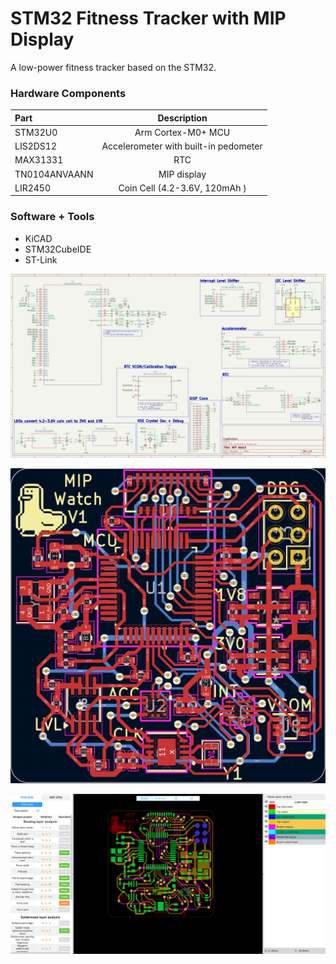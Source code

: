 # STM32 Fitness Tracker with MIP Display
A low-power fitness tracker based on the STM32.

### Hardware Components
| Part      | Description |
| :-------  | :-------: |
| STM32U0   | Arm Cortex-M0+ MCU  |
| LIS2DS12   | Accelerometer with built-in pedometer  |
| MAX31331   | RTC  |
| TN0104ANVAANN   | MIP display  |
| LIR2450   | Coin Cell  (4.2-3.6V, 120mAh )  |

### Software + Tools
   - KiCAD
   - STM32CubeIDE
   - ST-Link

![Schematic](/img/Schematic.png)

![PCB](/img/PCB.png)

![DFM](/img/DFM.png)
